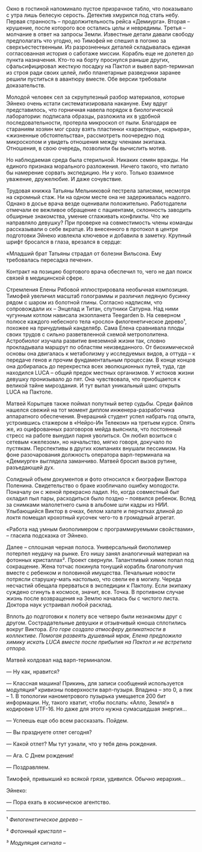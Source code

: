 Окно в гостиной напоминало пустое призрачное табло, что показывало с утра лишь белесую серость. Детектив хмурился под стать небу. Первая странность – продолжительность рейса «Демиурга». Вторая – крушение, после которого все остались целы и невредимы. Третья – молчание в ответ на запросы Земли. Известные детали давали свободу предполагать что угодно, но Тимофей не спешил в погоню за сверхъестественным. Из разрозненных деталей складывалась единая согласованная история о саботаже миссии. Корабль еще не долетел до пункта назначения. Кто-то на борту проснулся раньше других, сфальсифицировал жесткую посадку на Пактол и вывел варп-терминал из строя ради своих целей, либо планетарные разведчики заранее решили пуститься в авантюру вместе. Обе версии требовали доказательств.

Молодой человек сел за скрупулезный разбор материалов, которые Эйнеко очень кстати систематизировала накануне. Ему вдруг представилось, что горничная навела порядок в биологической лаборатории: подписала образцы, разложила их в удобной последовательности, протерла микроскоп от пыли. Благодаря ее стараниям хозяин мог сразу взять пластинки «характеры», «карьера», «жизненные обстоятельства», рассмотреть поочередно под микроскопом и увидеть отношения между членами экипажа. Отношения, в свою очередь, позволили бы вычислить мотив.

Но наблюдаемая среда была стерильной. Никаких семян вражды. Ни единого признака морального разложения. Ничего такого, что питало бы намерение сорвать экспедицию. Ни у кого. Только взаимное уважение, дружелюбие. И даже сочувствие. 

Трудовая книжка Татьяны Мельниковой пестрела записями, несмотря на скромный стаж. Ни на одном месте она не задерживалась надолго. Однако в досье врача везде оценивали положительно. Работодатели отмечали ее вежливое обращение с пациентами, склонность заводить обширные знакомства, умение сглаживать конфликты. Что же направляло девушку? При проверке на совместимость члены команды рассказывали о себе вкратце. Из внесенного в протокол в центре подготовки Эйнеко извлекла ключевое и добавила в заметку. Крупный шрифт бросался в глаза, врезался в сердце:

«Младший брат Татьяны страдал от болезни Вильсона. Ему требовалась пересадка печени».

Контракт на позицию бортового врача обеспечил то, чего не дал поиск связей в медицинской сфере.

Стремления Елены Рябовой иллюстрировала необычная композиция. Тимофей увеличил масштаб голограммы и различил ледяную бусинку рядом с шаром из болотной глины. Согласно надписям, что сопровождали их – Энцелад и Титан, спутники Сатурна. Над ними чугунным котлом нависала экзопланета Teegarden b. На северном полюсе каждого небесного тела «росло» филогенетическое дерево¹, похожее на причудливый канделябр. Сама Елена сравнивала плоды своих трудов с сильно разветвленной схемой метрополитена. Астробиолог изучала развитие внеземной жизни так, словно прокладывала маршрут по областям неизведанного. От биохимической основы она двигалась к метаболизму у исследуемых видов, а оттуда – к передаче генов и прочим фундаментальным процессам. В конце концов она добиралась до перекрестка всех эволюционных путей, туда, где находился LUCA – общий предок местных организмов. У истоков жизни девушку пронизывало до пят. Она чувствовала, что приобщается к великой тайне мироздания. И тут выпал уникальный шанс открыть LUCA на Пактоле.

Матвей Корытцев также поймал попутный ветер судьбы. Среди файлов нашелся свежий на тот момент диплом инженера-разработчика аппаратного обеспечения. Вчерашний студент успел набрать год опыта, устроившись стажером в «Нейро-Ин Телеком» на третьем курсе. Опять же, из оцифрованных разговоров мейда выяснила, что постоянный стресс на работе вынудил парня уволиться. Он любил возиться с сетевым «железом», но начальство, мягко говоря, докучало по пустякам. Перспективы в других компаниях внушали пессимизм. На фоне разочарования должность оператора варп-терминала на «Демиурге» выглядела заманчиво. Матвей бросил вызов рутине, разъедающей дух.

Солидный объем документов и фото относился к биографии Виктора Поленина. Свидетельство о браке изобличало ошибку молодости. Поначалу он с женой прекрасно ладил. Но, когда совместный быт охладил пыл пары, расходиться было поздно – появился ребенок. Вслед за снимками малолетнего сына в альбоме шли кадры из НИИ. Улыбающийся Виктор в очках, белом халате и перчатках длиной до локтя помещал крохотный кусочек чего-то в громадный агрегат.

«Работа над умным биополимером с программируемыми свойствами», – гласила подсказка от Эйнеко.

Далее – сплошная черная полоса. Универсальный биополимер потерпел неудачу на рынке. Его нишу занял аналогичный материал на фотонных кристаллах². Проект свернули. Талантливый химик попал под сокращение. Жена тотчас покинула тонущий корабль благополучия вместе с ребенком и половиной имущества. Печальные новости потрясли старушку-мать настолько, что свели ее в могилу. Череда несчастий обещала прерваться в экспедиции к Пактолу. Если экипажу суждено сгинуть в космосе, значит, все. Точка. В противном случае жизнь после возвращения на Землю началась бы с чистого листа. Доктора наук устраивал любой расклад.

Вплоть до подготовки к полету все четверо были незнакомы друг с другом. Сострадательные девушки и отзывчивый юноша сплотились вокруг Виктора. *Его горе создало атмосферу деликатности в коллективе. Помогая развеять душевный мрак, Елена предложила химику искать LUCA вместе после прибытия на Пактол и не встретила отпора.*

Матвей колдовал над варп-терминалом.

— Ну как, нравится?

— Классная машина! Прикинь, для записи сообщений используется модуляция³ кривизны поверхности варп-пузыря. Впадина – это 0, а пик – 1. В топологии нанометрового пузырька умещается 200 бит информации. Ну, такого хватит, чтобы послать: «Алло, Земля!» в кодировке UTF-16. Но даже для этого нужна сумасшедшая энергия...

— Успеешь еще обо всем рассказать. Пойдем.


— Вы празднуете отлет сегодня?

— Какой отлет? Мы тут узнали, что у тебя день рождения.

— Ага. С Днем рождения!

— Поздравляем.

Тимофей, привыкший ко всякой грязи, удивился. Обычно иерархия...

Эйнеко:

— Пора ехать в космическое агентство.

---
¹ *Филогенетическое дерево –*

² *Фотонный кристалл –*

³ *Модуляция сигнала –*